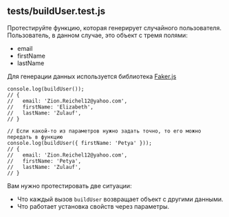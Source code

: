 tests/buildUser.test.js
-----------------------

Протестируйте функцию, которая генерирует случайного пользователя. Пользователь, в данном случае, это объект с тремя полями:

-   email
-   firstName
-   lastName

Для генерации данных используется библиотека [Faker.js](https://github.com/marak/Faker.js/)

```
console.log(buildUser());
// {
//   email: 'Zion.Reichel12@yahoo.com',
//   firstName: 'Elizabeth',
//   lastName: 'Zulauf',
// }

// Если какой-то из параметров нужно задать точно, то его можно передать в функцию
console.log(buildUser({ firstName: 'Petya' }));
// {
//   email: 'Zion.Reichel12@yahoo.com',
//   firstName: 'Petya',
//   lastName: 'Zulauf',
// }

```

Вам нужно протестировать две ситуации:

-   Что каждый вызов `buildUser` возвращает объект с другими данными.
-   Что работает установка свойств через параметры.
